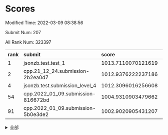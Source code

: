 # Scores

Modified Time: 2022-03-09 08:38:56

Submit Num: 207

All Rank Num: 323397

| rank |               submit               |       score        |       sigma        | pk_num |
| :--- | :--------------------------------- | :----------------- | :----------------- | :----- |
| 1    | jsonzb.test.test_1                 | 1013.7110070121619 | 0.8082699253633495 | 6253   |
| 2    | cpp.21_12_24.submission-2b2ea0d7   | 1012.9376222237186 | 0.8070277975325815 | 6248   |
| 4    | jsonzb.test.submission_level_4     | 1012.3096016256608 | 0.7855812001808163 | 6249   |
| 54   | cpp.2022_01_09.submission-816672bd | 1004.9310903479662 | 0.7227863251520755 | 6254   |
| 91   | cpp.2022_01_09.submission-5b0e3de2 | 1002.9020905431207 | 0.7078291059330155 | 6249   |


<details>
<summary>全部</summary>

| rank |                 submit                 |       score        |       sigma        | pk_num |
| :--- | :------------------------------------- | :----------------- | :----------------- | :----- |
| 1    | jsonzb.test.test_1                     | 1013.7110070121619 | 0.8082699253633495 | 6253   |
| 2    | cpp.21_12_24.submission-2b2ea0d7       | 1012.9376222237186 | 0.8070277975325815 | 6248   |
| 3    | gobigger.level_3.submission_level_3_1  | 1012.4693038457568 | 0.777727823774732  | 6246   |
| 4    | jsonzb.test.submission_level_4         | 1012.3096016256608 | 0.7855812001808163 | 6249   |
| 5    | gobigger.level_3.submission_level_3_41 | 1011.4306605663184 | 0.7790607404663071 | 6253   |
| 6    | gobigger.level_3.submission_level_3_33 | 1011.3663535076322 | 0.7890234299136646 | 6252   |
| 7    | gobigger.level_3.submission_level_3_10 | 1011.3496430105287 | 0.7841074164595947 | 6242   |
| 8    | gobigger.level_3.submission_level_3_14 | 1011.3448988961517 | 0.7611378066760961 | 6249   |
| 9    | gobigger.level_3.submission_level_3_46 | 1011.0444788550857 | 0.7744570789983877 | 6246   |
| 10   | gobigger.level_3.submission_level_3_26 | 1011.0177663973183 | 0.7658712245857758 | 6247   |
| 11   | gobigger.level_3.submission_level_3_2  | 1010.9759597850993 | 0.7679333995127314 | 6248   |
| 12   | gobigger.level_3.submission_level_3_5  | 1010.9155028970991 | 0.7867987094679113 | 6250   |
| 13   | gobigger.level_3.submission_level_3_17 | 1010.8696709652554 | 0.7789528919697833 | 6251   |
| 14   | gobigger.level_3.submission_level_3_21 | 1010.7241454124251 | 0.7606008239316916 | 6246   |
| 15   | gobigger.level_3.submission_level_3_19 | 1010.6703979647856 | 0.7836912597320264 | 6245   |
| 16   | gobigger.level_3.submission_level_3_44 | 1010.5568945256788 | 0.7683889161561491 | 6244   |
| 17   | gobigger.level_3.submission_level_3_9  | 1010.5550688740614 | 0.7474432125489272 | 6249   |
| 18   | gobigger.level_3.submission_level_3_48 | 1010.5509826147318 | 0.7567911711537718 | 6247   |
| 19   | gobigger.level_3.submission_level_3_6  | 1010.5450829350633 | 0.7548792233678159 | 6248   |
| 20   | gobigger.level_3.submission_level_3_31 | 1010.4332185138794 | 0.7700860524306189 | 6251   |
| 21   | gobigger.level_3.submission_level_3_47 | 1010.3404172941969 | 0.7604706674731285 | 6248   |
| 22   | gobigger.level_3.submission_level_3_8  | 1010.0956521238229 | 0.7293314298607687 | 6243   |
| 23   | gobigger.level_3.submission_level_3_11 | 1010.0809717031836 | 0.7552823176073667 | 6249   |
| 24   | gobigger.level_3.submission_level_3_27 | 1010.0317043970038 | 0.7752252441242071 | 6254   |
| 25   | gobigger.level_3.submission_level_3_40 | 1010.0011961026202 | 0.7618770245510225 | 6247   |
| 26   | gobigger.level_3.submission_level_3_7  | 1009.9705079821341 | 0.7615637985240642 | 6249   |
| 27   | gobigger.level_3.submission_level_3_49 | 1009.8304310362245 | 0.7567298319850871 | 6247   |
| 28   | gobigger.level_3.submission_level_3_39 | 1009.7430271726428 | 0.754432361839273  | 6252   |
| 29   | gobigger.level_3.submission_level_3_37 | 1009.735427304479  | 0.769380506736038  | 6249   |
| 30   | gobigger.level_3.submission_level_3_30 | 1009.7220663678961 | 0.775785597417241  | 6250   |
| 31   | gobigger.level_3.submission_level_3_3  | 1009.6897321576264 | 0.7489117297345768 | 6250   |
| 32   | gobigger.level_3.submission_level_3_12 | 1009.6643118875639 | 0.7506667065368323 | 6252   |
| 33   | gobigger.level_3.submission_level_3_18 | 1009.5582030407838 | 0.7700400326465731 | 6251   |
| 34   | gobigger.level_3.submission_level_3_25 | 1009.4891968260112 | 0.7446551351650114 | 6251   |
| 35   | gobigger.level_3.submission_level_3_28 | 1009.4367668050804 | 0.7764958070175213 | 6251   |
| 36   | gobigger.level_3.submission_level_3_29 | 1009.3700942720287 | 0.7370620626372044 | 6252   |
| 37   | gobigger.level_3.submission_level_3_34 | 1009.3520240927965 | 0.7644941943822395 | 6245   |
| 38   | gobigger.level_3.submission_level_3_16 | 1009.351300151707  | 0.7430919393585846 | 6249   |
| 39   | gobigger.level_3.submission_level_3_45 | 1009.3271236442614 | 0.7672082525577858 | 6248   |
| 40   | gobigger.level_3.submission_level_3_35 | 1009.2535469842016 | 0.7460735058684665 | 6248   |
| 41   | gobigger.level_3.submission_level_3_15 | 1009.2012911360487 | 0.7559816332243661 | 6250   |
| 42   | gobigger.level_3.submission_level_3_0  | 1009.1312805332975 | 0.7373151060924832 | 6252   |
| 43   | gobigger.level_3.submission_level_3_43 | 1009.0064857040654 | 0.7538700793051856 | 6248   |
| 44   | gobigger.level_3.submission_level_3_20 | 1008.9578428336093 | 0.7483690031609914 | 6251   |
| 45   | gobigger.level_3.submission_level_3_36 | 1008.9311851333821 | 0.744565867725812  | 6243   |
| 46   | gobigger.level_3.submission_level_3_4  | 1008.8666039999632 | 0.7485385244085688 | 6252   |
| 47   | gobigger.level_3.submission_level_3_22 | 1008.6585665806408 | 0.740282598953328  | 6241   |
| 48   | gobigger.level_3.submission_level_3_23 | 1008.5087424516751 | 0.7538199116173098 | 6253   |
| 49   | gobigger.level_3.submission_level_3_24 | 1008.4728995979265 | 0.7643853379842721 | 6255   |
| 50   | gobigger.level_3.submission_level_3_13 | 1008.4565203962675 | 0.735186802598351  | 6252   |
| 51   | gobigger.level_3.submission_level_3_42 | 1008.3720569535135 | 0.7503829025422822 | 6246   |
| 52   | gobigger.level_3.submission_level_3_32 | 1008.3579020030023 | 0.754656896387628  | 6249   |
| 53   | gobigger.level_3.submission_level_3_38 | 1008.2670684199427 | 0.7460499209160661 | 6248   |
| 54   | cpp.2022_01_09.submission-816672bd     | 1004.9310903479662 | 0.7227863251520755 | 6254   |
| 55   | gobigger.level_1.submission_level_1_4  | 1004.8380982798708 | 0.7207351494992754 | 6251   |
| 56   | gobigger.level_1.submission_level_1_17 | 1004.7253870519553 | 0.7208728978444058 | 6250   |
| 57   | gobigger.level_1.submission_level_1_33 | 1004.5938395403131 | 0.7379277833315333 | 6246   |
| 58   | gobigger.level_1.submission_level_1_42 | 1004.3439813131196 | 0.7211389846525045 | 6245   |
| 59   | gobigger.level_1.submission_level_1_36 | 1004.318400451184  | 0.7302276164487994 | 6248   |
| 60   | gobigger.level_1.submission_level_1_38 | 1004.29555903581   | 0.714320099033738  | 6246   |
| 61   | gobigger.level_1.submission_level_1_0  | 1004.2945710211743 | 0.7249385262102703 | 6248   |
| 62   | gobigger.level_1.submission_level_1_18 | 1004.2525401618044 | 0.7131378464570446 | 6252   |
| 63   | gobigger.level_1.submission_level_1_1  | 1004.1868937193772 | 0.7134907345593157 | 6256   |
| 64   | gobigger.level_1.submission_level_1_37 | 1004.1560541253218 | 0.7135867808866659 | 6251   |
| 65   | gobigger.level_1.submission_level_1_8  | 1004.0156424980274 | 0.7234264984422212 | 6251   |
| 66   | gobigger.level_1.submission_level_1_20 | 1003.9829037141603 | 0.7151002897115181 | 6243   |
| 67   | gobigger.level_1.submission_level_1_11 | 1003.9448855037574 | 0.722111816263596  | 6250   |
| 68   | gobigger.level_1.submission_level_1_7  | 1003.910865007146  | 0.7149875974408125 | 6251   |
| 69   | gobigger.level_1.submission_level_1_24 | 1003.8913213739113 | 0.7155451462313284 | 6245   |
| 70   | gobigger.level_1.submission_level_1_40 | 1003.8428151335845 | 0.7212913532223438 | 6248   |
| 71   | gobigger.level_1.submission_level_1_13 | 1003.7818192885089 | 0.7033189867649862 | 6247   |
| 72   | gobigger.level_1.submission_level_1_15 | 1003.7470678917105 | 0.7276028385871445 | 6248   |
| 73   | gobigger.level_1.submission_level_1_31 | 1003.7003024438843 | 0.7174377019599067 | 6245   |
| 74   | gobigger.level_1.submission_level_1_49 | 1003.6559570674341 | 0.7124425332191396 | 6250   |
| 75   | gobigger.level_1.submission_level_1_23 | 1003.652448614477  | 0.7240346420032039 | 6249   |
| 76   | gobigger.level_1.submission_level_1_29 | 1003.5617027572555 | 0.709248180696687  | 6244   |
| 77   | gobigger.level_1.submission_level_1_10 | 1003.478726316122  | 0.7145113749200243 | 6251   |
| 78   | gobigger.level_1.submission_level_1_39 | 1003.4460639662447 | 0.7099872324162348 | 6251   |
| 79   | gobigger.level_1.submission_level_1_3  | 1003.4427569241958 | 0.7209436071574599 | 6249   |
| 80   | gobigger.level_1.submission_level_1_44 | 1003.2939257746397 | 0.7168557105428475 | 6244   |
| 81   | gobigger.level_1.submission_level_1_5  | 1003.2885381379292 | 0.7157259908749589 | 6247   |
| 82   | gobigger.level_1.submission_level_1_34 | 1003.2751110475107 | 0.7135324992924599 | 6247   |
| 83   | gobigger.level_1.submission_level_1_19 | 1003.259757324942  | 0.7205029387966145 | 6249   |
| 84   | gobigger.level_1.submission_level_1_2  | 1003.246395392744  | 0.7129096056415176 | 6247   |
| 85   | gobigger.level_1.submission_level_1_47 | 1003.2126742563562 | 0.7140656295794666 | 6250   |
| 86   | gobigger.level_1.submission_level_1_16 | 1003.2068865212036 | 0.719226928829503  | 6249   |
| 87   | gobigger.level_1.submission_level_1_28 | 1003.1721210152924 | 0.7220026103477165 | 6253   |
| 88   | gobigger.level_1.submission_level_1_14 | 1003.1423252445339 | 0.7187519582141929 | 6245   |
| 89   | gobigger.level_1.submission_level_1_30 | 1002.9520804933322 | 0.71946654828274   | 6248   |
| 90   | gobigger.level_1.submission_level_1_22 | 1002.9366343980242 | 0.7156220418641648 | 6245   |
| 91   | cpp.2022_01_09.submission-5b0e3de2     | 1002.9020905431207 | 0.7078291059330155 | 6249   |
| 92   | gobigger.level_1.submission_level_1_35 | 1002.8605182330153 | 0.716780150133911  | 6251   |
| 93   | gobigger.level_1.submission_level_1_43 | 1002.8556653336465 | 0.6993722033576464 | 6250   |
| 94   | gobigger.level_1.submission_level_1_6  | 1002.7994756584667 | 0.7226485819248591 | 6248   |
| 95   | gobigger.level_1.submission_level_1_25 | 1002.7351494477531 | 0.7221846825332925 | 6251   |
| 96   | gobigger.level_1.submission_level_1_45 | 1002.6935980885601 | 0.7184626322957174 | 6252   |
| 97   | gobigger.level_1.submission_level_1_46 | 1002.5609864179825 | 0.7137904727344775 | 6250   |
| 98   | gobigger.level_1.submission_level_1_32 | 1002.5607406657977 | 0.725869982641545  | 6249   |
| 99   | gobigger.level_1.submission_level_1_9  | 1002.5233330562874 | 0.7051065113705804 | 6246   |
| 100  | gobigger.level_1.submission_level_1_21 | 1002.3668259353482 | 0.7146621007624114 | 6247   |
| 101  | gobigger.level_1.submission_level_1_41 | 1002.2990358223065 | 0.720880514441155  | 6251   |
| 102  | gobigger.level_1.submission_level_1_12 | 1002.2172819871859 | 0.7039937110586999 | 6251   |
| 103  | gobigger.level_1.submission_level_1_27 | 1002.1043385459682 | 0.7153465048497802 | 6251   |
| 104  | gobigger.level_1.submission_level_1_48 | 1002.0840360019782 | 0.7006479864261621 | 6252   |
| 105  | gobigger.level_1.submission_level_1_26 | 1001.1301645507307 | 0.711582662402453  | 6249   |
| 106  | gobigger.random.submission_random_39   | 997.7438384244923  | 0.703934292238838  | 6248   |
| 107  | gobigger.random.submission_random_7    | 997.3364162836781  | 0.7067514285549706 | 6252   |
| 108  | gobigger.random.submission_random_24   | 997.1438122911202  | 0.7061876951077297 | 6256   |
| 109  | gobigger.random.submission_random_46   | 996.9605137835399  | 0.7058561850542507 | 6245   |
| 110  | gobigger.random.submission_random_23   | 996.8357431658313  | 0.7092087284704734 | 6248   |
| 111  | gobigger.random.submission_random_28   | 996.6743331750808  | 0.7038347242128233 | 6253   |
| 112  | gobigger.random.submission_random_49   | 996.587066115547   | 0.7159647695507684 | 6247   |
| 113  | gobigger.random.submission_random_8    | 996.5542770728973  | 0.7095166132071471 | 6253   |
| 114  | gobigger.random.submission_random_29   | 996.5134262616384  | 0.7025750878594099 | 6248   |
| 115  | gobigger.random.submission_random_19   | 996.5045654867894  | 0.7136523253229881 | 6253   |
| 116  | gobigger.random.submission_random_20   | 996.3610931696816  | 0.7114245747577846 | 6244   |
| 117  | gobigger.random.submission_random_12   | 996.2830460718244  | 0.7198314047587692 | 6254   |
| 118  | gobigger.random.submission_random_15   | 996.2755501848095  | 0.7083449855188796 | 6252   |
| 119  | gobigger.random.submission_random_32   | 996.1861109453081  | 0.6954418587395451 | 6247   |
| 120  | gobigger.random.submission_random_34   | 996.1687845872923  | 0.7079356348601044 | 6254   |
| 121  | gobigger.random.submission_random_35   | 996.1550854490191  | 0.705402539555852  | 6248   |
| 122  | gobigger.random.submission_random_47   | 996.133518740236   | 0.7077076693682784 | 6248   |
| 123  | gobigger.random.submission_random_1    | 996.1135191812455  | 0.7092301199359351 | 6249   |
| 124  | gobigger.random.submission_random_22   | 996.0303997377179  | 0.7255242948884825 | 6253   |
| 125  | gobigger.random.submission_random_31   | 996.011724390974   | 0.7077248160177416 | 6251   |
| 126  | gobigger.random.submission_random_5    | 995.9879672017971  | 0.7050531705103218 | 6251   |
| 127  | gobigger.random.submission_random_25   | 995.979780349181   | 0.7178752677665946 | 6251   |
| 128  | gobigger.random.submission_random_13   | 995.9434802448744  | 0.7050260484406313 | 6251   |
| 129  | gobigger.random.submission_random_26   | 995.9042382836103  | 0.7146420149781532 | 6247   |
| 130  | gobigger.random.submission_random_0    | 995.8945907730027  | 0.7174304481972512 | 6249   |
| 131  | gobigger.random.submission_random_17   | 995.872948163123   | 0.7118237038133878 | 6249   |
| 132  | gobigger.random.submission_random_36   | 995.8412949787931  | 0.7029546038118373 | 6252   |
| 133  | gobigger.random.submission_random_33   | 995.8398574700398  | 0.7182657728336018 | 6249   |
| 134  | gobigger.random.submission_random_42   | 995.8183018244342  | 0.7088636993482893 | 6247   |
| 135  | gobigger.random.submission_random_40   | 995.797461114162   | 0.7069748059644538 | 6249   |
| 136  | gobigger.random.submission_random_37   | 995.7854572390208  | 0.7091458345549403 | 6250   |
| 137  | gobigger.random.submission_random_30   | 995.681782150225   | 0.7089809084536114 | 6249   |
| 138  | gobigger.random.submission_random_11   | 995.680658103125   | 0.7084124356965287 | 6250   |
| 139  | gobigger.random.submission_random_3    | 995.6192016760427  | 0.7301507655086835 | 6248   |
| 140  | gobigger.random.submission_random_41   | 995.5899417558601  | 0.7047283212544726 | 6248   |
| 141  | gobigger.random.submission_random_14   | 995.5591649284329  | 0.7150341550954229 | 6246   |
| 142  | gobigger.random.submission_random_6    | 995.5533225662404  | 0.6991314108454695 | 6247   |
| 143  | gobigger.random.submission_random_45   | 995.5102428609391  | 0.709228273233141  | 6251   |
| 144  | gobigger.random.submission_random_27   | 995.487550552017   | 0.7224642696202913 | 6248   |
| 145  | gobigger.random.submission_random_9    | 995.459096258094   | 0.7157098818004997 | 6253   |
| 146  | gobigger.random.submission_random_16   | 995.3707582482864  | 0.7230112119153516 | 6251   |
| 147  | gobigger.random.submission_random_21   | 995.3700184921984  | 0.7077956521319064 | 6251   |
| 148  | gobigger.random.submission_random_10   | 995.3189240042798  | 0.6990967782266851 | 6251   |
| 149  | gobigger.random.submission_random_18   | 995.1717460250874  | 0.7259001823235455 | 6251   |
| 150  | gobigger.random.submission_random_44   | 995.1669933935908  | 0.6962241939092144 | 6248   |
| 151  | gobigger.random.submission_random_2    | 995.0969591783114  | 0.6956074864158787 | 6249   |
| 152  | gobigger.random.submission_random_43   | 994.9017126616588  | 0.7213290309642456 | 6247   |
| 153  | gobigger.random.submission_random_48   | 994.7790646197876  | 0.7186388343035154 | 6251   |
| 154  | gobigger.random.submission_random_4    | 994.7772751085371  | 0.7341474580494272 | 6246   |
| 155  | gobigger.random.submission_random_38   | 994.5196886594207  | 0.7079612252359312 | 6248   |
| 156  | gobigger.level_2.submission_level_2_7  | 994.4378327621699  | 0.74311309183431   | 6252   |
| 157  | gobigger.level_2.submission_level_2_12 | 993.7638566532617  | 0.7391504983429342 | 6251   |
| 158  | gobigger.level_2.submission_level_2_13 | 993.7285905529203  | 0.7179410192703362 | 6252   |
| 159  | gobigger.level_2.submission_level_2_20 | 993.6560350394061  | 0.732183907185717  | 6250   |
| 160  | gobigger.level_2.submission_level_2_45 | 993.4760549166919  | 0.7439510332658665 | 6250   |
| 161  | gobigger.level_2.submission_level_2_31 | 993.3886820802398  | 0.7351458022793349 | 6250   |
| 162  | gobigger.level_2.submission_level_2_2  | 993.3597449915942  | 0.7232463489697165 | 6249   |
| 163  | gobigger.level_2.submission_level_2_30 | 993.083385133196   | 0.735016632984356  | 6251   |
| 164  | gobigger.level_2.submission_level_2_10 | 993.0137441217386  | 0.7332792925365871 | 6244   |
| 165  | gobigger.level_2.submission_level_2_9  | 992.9882976181053  | 0.7401126672563578 | 6249   |
| 166  | gobigger.level_2.submission_level_2_0  | 992.920279856911   | 0.7520943931099819 | 6248   |
| 167  | gobigger.level_2.submission_level_2_49 | 992.8338182391618  | 0.7464892036320476 | 6249   |
| 168  | gobigger.level_2.submission_level_2_41 | 992.7477794655824  | 0.7363910743672848 | 6256   |
| 169  | gobigger.level_2.submission_level_2_47 | 992.6900942970526  | 0.7428614107973271 | 6244   |
| 170  | gobigger.level_2.submission_level_2_36 | 992.6845598920943  | 0.755787120241581  | 6255   |
| 171  | gobigger.level_2.submission_level_2_40 | 992.6160990067324  | 0.7437214251823869 | 6253   |
| 172  | gobigger.level_2.submission_level_2_26 | 992.5326307816305  | 0.7418640214870452 | 6245   |
| 173  | gobigger.level_2.submission_level_2_18 | 992.4901709320908  | 0.7431306821498812 | 6252   |
| 174  | gobigger.level_2.submission_level_2_37 | 992.4751956294008  | 0.7448107605919067 | 6250   |
| 175  | gobigger.level_2.submission_level_2_25 | 992.2718869170318  | 0.7428622844207162 | 6254   |
| 176  | gobigger.level_2.submission_level_2_46 | 992.2495808846327  | 0.7443005233052672 | 6249   |
| 177  | gobigger.level_2.submission_level_2_5  | 992.2145298969301  | 0.7327934053065099 | 6247   |
| 178  | gobigger.level_2.submission_level_2_19 | 992.211825389897   | 0.7428422202508463 | 6248   |
| 179  | gobigger.level_2.submission_level_2_16 | 992.1894222395025  | 0.7527719686185984 | 6254   |
| 180  | gobigger.level_2.submission_level_2_8  | 992.129982861841   | 0.7532821776761113 | 6248   |
| 181  | gobigger.level_2.submission_level_2_17 | 992.1161362594917  | 0.7434854788039654 | 6247   |
| 182  | gobigger.level_2.submission_level_2_14 | 991.9557864464026  | 0.7586682072953603 | 6248   |
| 183  | gobigger.level_2.submission_level_2_29 | 991.9515904975199  | 0.7481519378689447 | 6247   |
| 184  | gobigger.level_2.submission_level_2_43 | 991.9294613555295  | 0.7514273312792361 | 6246   |
| 185  | gobigger.level_2.submission_level_2_15 | 991.9291761457629  | 0.746034756155982  | 6249   |
| 186  | gobigger.level_2.submission_level_2_22 | 991.9191517566119  | 0.7258987892891746 | 6251   |
| 187  | gobigger.level_2.submission_level_2_33 | 991.9070939723243  | 0.7515862450649226 | 6249   |
| 188  | gobigger.level_2.submission_level_2_32 | 991.9062779547759  | 0.744363883716481  | 6246   |
| 189  | gobigger.level_2.submission_level_2_38 | 991.8868644504624  | 0.733374134946573  | 6254   |
| 190  | gobigger.level_2.submission_level_2_3  | 991.8348136465918  | 0.7532022222379803 | 6251   |
| 191  | gobigger.level_2.submission_level_2_44 | 991.8316923088879  | 0.7718058930722843 | 6248   |
| 192  | gobigger.level_2.submission_level_2_23 | 991.7984703511369  | 0.7446489492077601 | 6247   |
| 193  | gobigger.level_2.submission_level_2_11 | 991.76235745368    | 0.7695573277598443 | 6250   |
| 194  | gobigger.level_2.submission_level_2_21 | 991.735320455522   | 0.7452651607872393 | 6253   |
| 195  | gobigger.level_2.submission_level_2_28 | 991.587202097749   | 0.7509922143418449 | 6249   |
| 196  | gobigger.level_2.submission_level_2_42 | 991.4803242015935  | 0.7562513570305943 | 6250   |
| 197  | gobigger.level_2.submission_level_2_34 | 991.3938926216038  | 0.7473176970432186 | 6249   |
| 198  | gobigger.level_2.submission_level_2_48 | 991.2885071863423  | 0.758128594199968  | 6251   |
| 199  | gobigger.level_2.submission_level_2_1  | 991.1304663427908  | 0.7431405176626308 | 6246   |
| 200  | gobigger.level_2.submission_level_2_35 | 991.0048693061727  | 0.7443910276668823 | 6246   |
| 201  | gobigger.level_2.submission_level_2_4  | 990.9971005503621  | 0.7417456185421836 | 6255   |
| 202  | gobigger.level_2.submission_level_2_39 | 990.6957070418982  | 0.7764942232555164 | 6245   |
| 203  | gobigger.level_2.submission_level_2_24 | 990.6875100830017  | 0.75934203149266   | 6248   |
| 204  | gobigger.level_2.submission_level_2_6  | 990.6350320545979  | 0.7779300086083538 | 6254   |
| 205  | gobigger.level_2.submission_level_2_27 | 990.5691421397725  | 0.7656004749640413 | 6251   |
| 206  | gobigger.none.submission_none_0        | 978.931658157366   | 1.2345991192602872 | 6248   |
| 207  | gobigger.none.submission_none_1        | 976.3681630472331  | 1.4044225815632831 | 6253   |

</details>